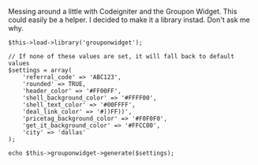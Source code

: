 Messing around a little with Codeigniter and the Groupon Widget. This could easily be a helper. I decided to make it a library instad. Don't ask me why.

    $this->load->library('grouponwidget');

    // If none of these values are set, it will fall back to default values
    $settings = array(
        'referral_code' => 'ABC123',
        'rounded' => TRUE,
        'header_color' => '#FF00FF',
        'shell_background_color' => '#FFFF00',
        'shell_text_color' => '#00FFFF',
        'deal_link_color' => '#))FF))',
        'pricetag_background_color' => '#F0F0F0',
        'get_it_background_color' => '#FFCC00',
        'city' => 'dallas'
    );

    echo $this->grouponwidget->generate($settings);